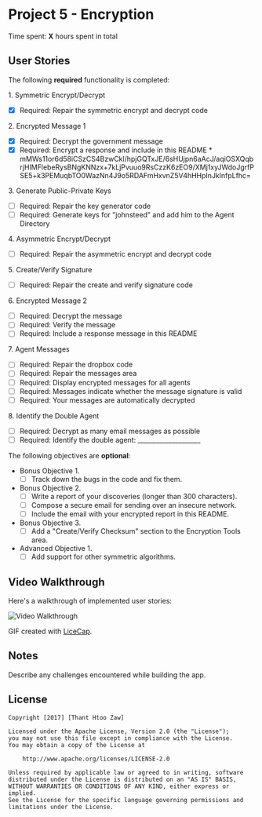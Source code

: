 # Project 5 - Encryption

Time spent: **X** hours spent in total

## User Stories

The following **required** functionality is completed:

1\. Symmetric Encrypt/Decrypt
  * [x]  Required: Repair the symmetric encrypt and decrypt code

2\. Encrypted Message 1
  * [x]  Required: Decrypt the government message
  * [x]  Required: Encrypt a response and include in this README
    * mMWs11or6d58iCSzCS4BzwCkl/hpjGQTxJE/6sHUjpn6aAcJ/aqiOSXQqbrjHIMFlebeRysBNgKNNzx+7kLjPvuuo9RsCzzK6zEO9/XMj1xyJWdoJgrfPSE5+k3PEMuqbTO0WazNn4J9o5RDAFmHxvnZ5V4hHHpInJklnfpLfhc=

3\. Generate Public-Private Keys
  * [ ]  Required: Repair the key generator code
  * [ ]  Required: Generate keys for "johnsteed" and add him to the Agent Directory

4\. Asymmetric Encrypt/Decrypt
  * [ ]  Required: Repair the asymmetric encrypt and decrypt code

5\. Create/Verify Signature
  * [ ]  Required: Repair the create and verify signature code
  
6\. Encrypted Message 2
  * [ ]  Required: Decrypt the message
  * [ ]  Required: Verify the message
  * [ ]  Required: Include a response message in this README

7\. Agent Messages
  * [ ]  Required: Repair the dropbox code
  * [ ]  Required: Repair the messages area
  * [ ]  Required: Display encrypted messages for all agents
  * [ ]  Required: Messages indicate whether the message signature is valid
  * [ ]  Required: Your messages are automatically decrypted

8\. Identify the Double Agent
  * [ ]  Required: Decrypt as many email messages as possible
  * [ ]  Required: Identify the double agent: ____________________

The following objectives are **optional**:

* Bonus Objective 1\.
  * [ ]  Track down the bugs in the code and fix them.

* Bonus Objective 2\.
  * [ ]  Write a report of your discoveries (longer than 300 characters).
  * [ ]  Compose a secure email for sending over an insecure network.
  * [ ]  Include the email with your encrypted report in this README.

* Bonus Objective 3\.
  * [ ]  Add a "Create/Verify Checksum" section to the Encryption Tools area.

* Advanced Objective 1\.
  * [ ]  Add support for other symmetric algorithms.

## Video Walkthrough

Here's a walkthrough of implemented user stories:

<img src='http://i.imgur.com/link/to/your/gif/file.gif' title='Video Walkthrough' width='' alt='Video Walkthrough' />

GIF created with [LiceCap](http://www.cockos.com/licecap/).

## Notes

Describe any challenges encountered while building the app.

## License

    Copyright [2017] [Thant Htoo Zaw]

    Licensed under the Apache License, Version 2.0 (the "License");
    you may not use this file except in compliance with the License.
    You may obtain a copy of the License at

        http://www.apache.org/licenses/LICENSE-2.0

    Unless required by applicable law or agreed to in writing, software
    distributed under the License is distributed on an "AS IS" BASIS,
    WITHOUT WARRANTIES OR CONDITIONS OF ANY KIND, either express or implied.
    See the License for the specific language governing permissions and
    limitations under the License.

